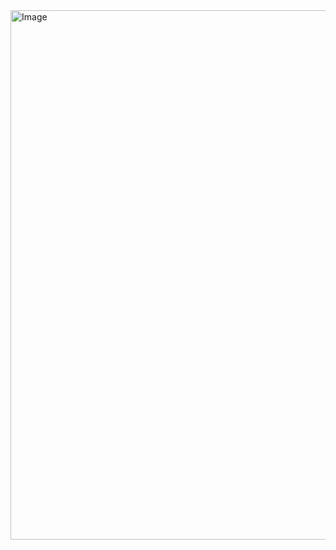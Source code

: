 <img width="997" height="847" alt="Image" src="https://github.com/user-attachments/assets/5a48ff13-a1bf-45d9-9042-954af47f57ff" />
